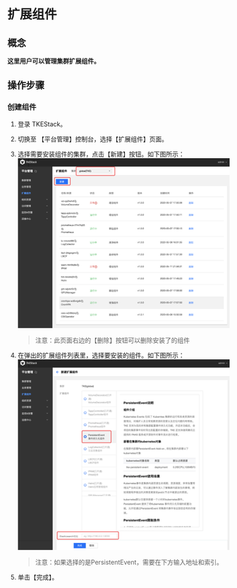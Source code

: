 # 扩展组件

## 概念
**这里用户可以管理集群扩展组件。**

## 操作步骤
### 创建组件
  1. 登录 TKEStack。

  2. 切换至 【平台管理】控制台，选择【扩展组件】页面。

  3. 选择需要安装组件的集群，点击【新建】按钮。如下图所示：
      ![新建组件](https://github.com/tkestack/tke/blob/master/docs/images/新建扩展组件.png?raw=true)
      
      > 注意：此页面右边的【删除】按钮可以删除安装了的组件
      
  4. 在弹出的扩展组件列表里，选择要安装的组件。如下图所示：
      ![选择扩展组件](https://github.com/tkestack/tke/blob/master/docs/images/选择扩展组件.png?raw=true)

      > 注意：如果选择的是PersistentEvent，需要在下方输入地址和索引。

  5. 单击【完成】。